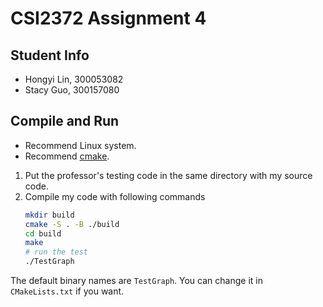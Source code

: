 # CSI2372 Assignment 4

## Student Info
* Hongyi Lin, 300053082
* Stacy Guo, 300157080

## Compile and Run

* Recommend Linux system.
* Recommend [cmake](https://cmake.org).


1. Put the professor's testing code in the same directory with my source code.
2. Compile my code with following commands
    ```bash
    mkdir build
    cmake -S . -B ./build
    cd build
    make
    # run the test
    ./TestGraph
    ```

The default binary names are `TestGraph`. You can change it in `CMakeLists.txt` if you want.
